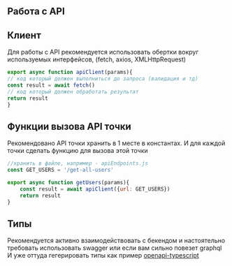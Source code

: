 ## Работа с API

## Клиент
Для работы с API рекомендуется использовать обертки вокруг используемых интерфейсов, (fetch, axios, XMLHttpRequest)

```javascript
export async function apiClient(params){
// код который должен выполниться до запроса (валидация и тд)
const result = await fetch()
// код который должен обработать результат
return result
}
```
## Функции вызова API точки

Рекомендовано API точки хранить в 1 месте в константах. И для каждой точки сделать функцию для вызова этой точки

```javascript
//хранить в файле, например - apiEndpoints.js
const GET_USERS = '/get-all-users'

export async function getUsers(params){
	const result = await apiClient({url: GET_USERS})
	return result
}
```
## Типы

Рекомендуется активно взаимодействовать с бекендом и настоятельно требовать использовать swagger или если вам
сильно повезет graphql
И уже оттуда гегерировать типы как пример [openapi-typescript](https://www.npmjs.com/package/openapi-typescript)
